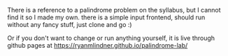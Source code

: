 There is a reference to a palindrome problem on the syllabus, 
but I cannot find it so I made my own.
there is a simple input frontend,
should run without any fancy stuff, just clone and go :)

Or if you don't want to change or run anything yourself, it is live through github pages at https://ryanmlindner.github.io/palindrome-lab/
